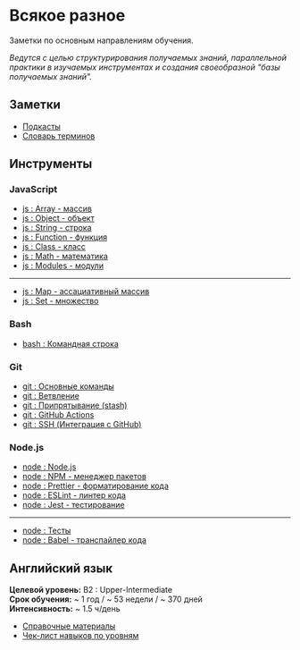 # Всякое разное

Заметки по основным направлениям обучения.

_Ведутся с целью структурирования получаемых знаний, параллельной практики в изучаемых инструментах и создания своеобразной "базы получаемых знаний"._

## Заметки

- [Подкасты](./md/notes-podcasts.md)
- [Словарь терминов](./md/notes-dictionary.md)

## Инструменты

### JavaScript

- [js : Array - массив](./md/js-array.md)
- [js : Object - объект](./md/js-object.md)
- [js : String - строка](./md/js-string.md)
- [js : Function - функция](./md/js-function.md)
- [js : Class - класс](./md/js-class.md)
- [js : Math - математика](./md/js-math.md)
- [js : Modules - модули](./md/js-modules.md)

---

- [js : Map - ассациативный массив](./md/js-map.md)
- [js : Set - множество](./md/js-set.md)

### Bash

- [bash : Командная строка](./md/bash.md)

### Git

- [git : Основные команды](./md/git.md)
- [git : Ветвление](./md/git-branch.md)
- [git : Припрятывание (stash)](./md/git-stash.md)
- [git : GitHub Actions](./md/git-github-actions.md)
- [git : SSH (Интеграция с GitHub)](./md/git-ssh.md)

### Node.js

- [node : Node.js](./md/node.md)
- [node : NPM - менеджер пакетов](./md/node-npm.md)
- [node : Prettier - форматирование кода](./md/node-prettier.md)
- [node : ESLint - линтер кода](./md/node-eslint.md)
- [node : Jest - тестирование](./md/node-jest.md)

---

- [node : Тесты](./md/node-test.md)
- [node : Babel - транспайлер кода](./md/node-babel.md)

## Английский язык

**Целевой уровень:** B2 : Upper-Intermediate<br>
**Срок обучения:** ~ 1 год / ~ 53 недели / ~ 370 дней<br>
**Интенсивность:** ~ 1.5 ч/день

- [Справочные материалы](./md/eng-sources.md)
- [Чек-лист навыков по уровням](./md/eng-levels.md)
